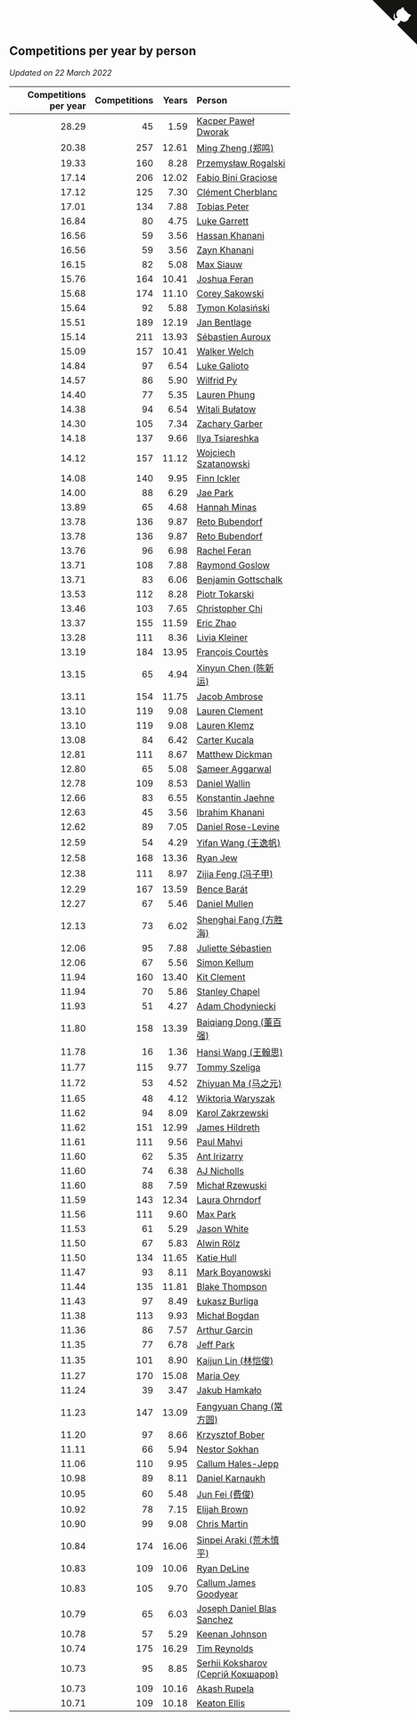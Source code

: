 ## Competitions per year by person

*Updated on 22 March 2022*

| Competitions per year | Competitions | Years | Person |
| ---: | ---: | ---: | :--- |
| 28.29 | 45 | 1.59 | [Kacper Paweł Dworak](https://www.worldcubeassociation.org/persons/2020DWOR01) |
| 20.38 | 257 | 12.61 | [Ming Zheng (郑鸣)](https://www.worldcubeassociation.org/persons/2009ZHEN11) |
| 19.33 | 160 | 8.28 | [Przemysław Rogalski](https://www.worldcubeassociation.org/persons/2013ROGA02) |
| 17.14 | 206 | 12.02 | [Fabio Bini Graciose](https://www.worldcubeassociation.org/persons/2010GRAC02) |
| 17.12 | 125 | 7.30 | [Clément Cherblanc](https://www.worldcubeassociation.org/persons/2014CHER05) |
| 17.01 | 134 | 7.88 | [Tobias Peter](https://www.worldcubeassociation.org/persons/2014PETE03) |
| 16.84 | 80 | 4.75 | [Luke Garrett](https://www.worldcubeassociation.org/persons/2017GARR05) |
| 16.56 | 59 | 3.56 | [Hassan Khanani](https://www.worldcubeassociation.org/persons/2018KHAN26) |
| 16.56 | 59 | 3.56 | [Zayn Khanani](https://www.worldcubeassociation.org/persons/2018KHAN28) |
| 16.15 | 82 | 5.08 | [Max Siauw](https://www.worldcubeassociation.org/persons/2017SIAU02) |
| 15.76 | 164 | 10.41 | [Joshua Feran](https://www.worldcubeassociation.org/persons/2011FERA01) |
| 15.68 | 174 | 11.10 | [Corey Sakowski](https://www.worldcubeassociation.org/persons/2011SAKO01) |
| 15.64 | 92 | 5.88 | [Tymon Kolasiński](https://www.worldcubeassociation.org/persons/2016KOLA02) |
| 15.51 | 189 | 12.19 | [Jan Bentlage](https://www.worldcubeassociation.org/persons/2010BENT01) |
| 15.14 | 211 | 13.93 | [Sébastien Auroux](https://www.worldcubeassociation.org/persons/2008AURO01) |
| 15.09 | 157 | 10.41 | [Walker Welch](https://www.worldcubeassociation.org/persons/2011WELC01) |
| 14.84 | 97 | 6.54 | [Luke Galioto](https://www.worldcubeassociation.org/persons/2015GALI02) |
| 14.57 | 86 | 5.90 | [Wilfrid Py](https://www.worldcubeassociation.org/persons/2016PYWI01) |
| 14.40 | 77 | 5.35 | [Lauren Phung](https://www.worldcubeassociation.org/persons/2016PHUN02) |
| 14.38 | 94 | 6.54 | [Witali Bułatow](https://www.worldcubeassociation.org/persons/2015BUAT01) |
| 14.30 | 105 | 7.34 | [Zachary Garber](https://www.worldcubeassociation.org/persons/2014GARB01) |
| 14.18 | 137 | 9.66 | [Ilya Tsiareshka](https://www.worldcubeassociation.org/persons/2012TERE01) |
| 14.12 | 157 | 11.12 | [Wojciech Szatanowski](https://www.worldcubeassociation.org/persons/2011SZAT01) |
| 14.08 | 140 | 9.95 | [Finn Ickler](https://www.worldcubeassociation.org/persons/2012ICKL01) |
| 14.00 | 88 | 6.29 | [Jae Park](https://www.worldcubeassociation.org/persons/2015PARK24) |
| 13.89 | 65 | 4.68 | [Hannah Minas](https://www.worldcubeassociation.org/persons/2017MINA04) |
| 13.78 | 136 | 9.87 | [Reto Bubendorf](https://www.worldcubeassociation.org/persons/2012BUBE01) |
| 13.78 | 136 | 9.87 | [Reto Bubendorf](https://www.worldcubeassociation.org/persons/2012BUBE01) |
| 13.76 | 96 | 6.98 | [Rachel Feran](https://www.worldcubeassociation.org/persons/2015FERA01) |
| 13.71 | 108 | 7.88 | [Raymond Goslow](https://www.worldcubeassociation.org/persons/2014GOSL01) |
| 13.71 | 83 | 6.06 | [Benjamin Gottschalk](https://www.worldcubeassociation.org/persons/2016GOTT01) |
| 13.53 | 112 | 8.28 | [Piotr Tokarski](https://www.worldcubeassociation.org/persons/2013TOKA01) |
| 13.46 | 103 | 7.65 | [Christopher Chi](https://www.worldcubeassociation.org/persons/2014CHIC01) |
| 13.37 | 155 | 11.59 | [Eric Zhao](https://www.worldcubeassociation.org/persons/2010ZHAO19) |
| 13.28 | 111 | 8.36 | [Livia Kleiner](https://www.worldcubeassociation.org/persons/2013KLEI03) |
| 13.19 | 184 | 13.95 | [François Courtès](https://www.worldcubeassociation.org/persons/2008COUR01) |
| 13.15 | 65 | 4.94 | [Xinyun Chen (陈新运)](https://www.worldcubeassociation.org/persons/2017CHEN36) |
| 13.11 | 154 | 11.75 | [Jacob Ambrose](https://www.worldcubeassociation.org/persons/2010AMBR01) |
| 13.10 | 119 | 9.08 | [Lauren Clement](https://www.worldcubeassociation.org/persons/2013KLEM01) |
| 13.10 | 119 | 9.08 | [Lauren Klemz](https://www.worldcubeassociation.org/persons/2013KLEM01) |
| 13.08 | 84 | 6.42 | [Carter Kucala](https://www.worldcubeassociation.org/persons/2015KUCA01) |
| 12.81 | 111 | 8.67 | [Matthew Dickman](https://www.worldcubeassociation.org/persons/2013DICK01) |
| 12.80 | 65 | 5.08 | [Sameer Aggarwal](https://www.worldcubeassociation.org/persons/2017AGGA01) |
| 12.78 | 109 | 8.53 | [Daniel Wallin](https://www.worldcubeassociation.org/persons/2013WALL03) |
| 12.66 | 83 | 6.55 | [Konstantin Jaehne](https://www.worldcubeassociation.org/persons/2015JAEH01) |
| 12.63 | 45 | 3.56 | [Ibrahim Khanani](https://www.worldcubeassociation.org/persons/2018KHAN27) |
| 12.62 | 89 | 7.05 | [Daniel Rose-Levine](https://www.worldcubeassociation.org/persons/2015ROSE01) |
| 12.59 | 54 | 4.29 | [Yifan Wang (王逸帆)](https://www.worldcubeassociation.org/persons/2017WANY29) |
| 12.58 | 168 | 13.36 | [Ryan Jew](https://www.worldcubeassociation.org/persons/2008JEWR01) |
| 12.38 | 111 | 8.97 | [Zijia Feng (冯子甲)](https://www.worldcubeassociation.org/persons/2013FENG02) |
| 12.29 | 167 | 13.59 | [Bence Barát](https://www.worldcubeassociation.org/persons/2008BARA01) |
| 12.27 | 67 | 5.46 | [Daniel Mullen](https://www.worldcubeassociation.org/persons/2016MULL04) |
| 12.13 | 73 | 6.02 | [Shenghai Fang (方胜海)](https://www.worldcubeassociation.org/persons/2016FANG01) |
| 12.06 | 95 | 7.88 | [Juliette Sébastien](https://www.worldcubeassociation.org/persons/2014SEBA01) |
| 12.06 | 67 | 5.56 | [Simon Kellum](https://www.worldcubeassociation.org/persons/2016KELL12) |
| 11.94 | 160 | 13.40 | [Kit Clement](https://www.worldcubeassociation.org/persons/2008CLEM01) |
| 11.94 | 70 | 5.86 | [Stanley Chapel](https://www.worldcubeassociation.org/persons/2016CHAP04) |
| 11.93 | 51 | 4.27 | [Adam Chodyniecki](https://www.worldcubeassociation.org/persons/2017CHOD02) |
| 11.80 | 158 | 13.39 | [Baiqiang Dong (董百强)](https://www.worldcubeassociation.org/persons/2008DONG06) |
| 11.78 | 16 | 1.36 | [Hansi Wang (王翰思)](https://www.worldcubeassociation.org/persons/2020WANG19) |
| 11.77 | 115 | 9.77 | [Tommy Szeliga](https://www.worldcubeassociation.org/persons/2012SZEL01) |
| 11.72 | 53 | 4.52 | [Zhiyuan Ma (马之元)](https://www.worldcubeassociation.org/persons/2017MAZH04) |
| 11.65 | 48 | 4.12 | [Wiktoria Waryszak](https://www.worldcubeassociation.org/persons/2018WARY01) |
| 11.62 | 94 | 8.09 | [Karol Zakrzewski](https://www.worldcubeassociation.org/persons/2014ZAKR01) |
| 11.62 | 151 | 12.99 | [James Hildreth](https://www.worldcubeassociation.org/persons/2009HILD01) |
| 11.61 | 111 | 9.56 | [Paul Mahvi](https://www.worldcubeassociation.org/persons/2012MAHV01) |
| 11.60 | 62 | 5.35 | [Ant Irizarry](https://www.worldcubeassociation.org/persons/2016IRIZ02) |
| 11.60 | 74 | 6.38 | [AJ Nicholls](https://www.worldcubeassociation.org/persons/2015NICH04) |
| 11.60 | 88 | 7.59 | [Michał Rzewuski](https://www.worldcubeassociation.org/persons/2014RZEW01) |
| 11.59 | 143 | 12.34 | [Laura Ohrndorf](https://www.worldcubeassociation.org/persons/2009OHRN01) |
| 11.56 | 111 | 9.60 | [Max Park](https://www.worldcubeassociation.org/persons/2012PARK03) |
| 11.53 | 61 | 5.29 | [Jason White](https://www.worldcubeassociation.org/persons/2016WHIT16) |
| 11.50 | 67 | 5.83 | [Alwin Rölz](https://www.worldcubeassociation.org/persons/2016ROLZ01) |
| 11.50 | 134 | 11.65 | [Katie Hull](https://www.worldcubeassociation.org/persons/2010HULL01) |
| 11.47 | 93 | 8.11 | [Mark Boyanowski](https://www.worldcubeassociation.org/persons/2014BOYA01) |
| 11.44 | 135 | 11.81 | [Blake Thompson](https://www.worldcubeassociation.org/persons/2010THOM03) |
| 11.43 | 97 | 8.49 | [Łukasz Burliga](https://www.worldcubeassociation.org/persons/2013BURL01) |
| 11.38 | 113 | 9.93 | [Michał Bogdan](https://www.worldcubeassociation.org/persons/2012BOGD01) |
| 11.36 | 86 | 7.57 | [Arthur Garcin](https://www.worldcubeassociation.org/persons/2014GARC27) |
| 11.35 | 77 | 6.78 | [Jeff Park](https://www.worldcubeassociation.org/persons/2015PARK08) |
| 11.35 | 101 | 8.90 | [Kaijun Lin (林恺俊)](https://www.worldcubeassociation.org/persons/2013LINK01) |
| 11.27 | 170 | 15.08 | [Maria Oey](https://www.worldcubeassociation.org/persons/2007OEYM01) |
| 11.24 | 39 | 3.47 | [Jakub Hamkało](https://www.worldcubeassociation.org/persons/2018HAMK01) |
| 11.23 | 147 | 13.09 | [Fangyuan Chang (常方圆)](https://www.worldcubeassociation.org/persons/2009CHAN04) |
| 11.20 | 97 | 8.66 | [Krzysztof Bober](https://www.worldcubeassociation.org/persons/2013BOBE01) |
| 11.11 | 66 | 5.94 | [Nestor Sokhan](https://www.worldcubeassociation.org/persons/2016SOKH01) |
| 11.06 | 110 | 9.95 | [Callum Hales-Jepp](https://www.worldcubeassociation.org/persons/2012HALE01) |
| 10.98 | 89 | 8.11 | [Daniel Karnaukh](https://www.worldcubeassociation.org/persons/2014KARN02) |
| 10.95 | 60 | 5.48 | [Jun Fei (费俊)](https://www.worldcubeassociation.org/persons/2016FEIJ02) |
| 10.92 | 78 | 7.15 | [Elijah Brown](https://www.worldcubeassociation.org/persons/2015BROW03) |
| 10.90 | 99 | 9.08 | [Chris Martin](https://www.worldcubeassociation.org/persons/2013MART03) |
| 10.84 | 174 | 16.06 | [Sinpei Araki (荒木慎平)](https://www.worldcubeassociation.org/persons/2006ARAK01) |
| 10.83 | 109 | 10.06 | [Ryan DeLine](https://www.worldcubeassociation.org/persons/2012DELI01) |
| 10.83 | 105 | 9.70 | [Callum James Goodyear](https://www.worldcubeassociation.org/persons/2012GOOD02) |
| 10.79 | 65 | 6.03 | [Joseph Daniel Blas Sanchez](https://www.worldcubeassociation.org/persons/2016SANC08) |
| 10.78 | 57 | 5.29 | [Keenan Johnson](https://www.worldcubeassociation.org/persons/2016JOHN30) |
| 10.74 | 175 | 16.29 | [Tim Reynolds](https://www.worldcubeassociation.org/persons/2005REYN01) |
| 10.73 | 95 | 8.85 | [Serhii Koksharov (Сергій Кокшаров)](https://www.worldcubeassociation.org/persons/2013KOKS01) |
| 10.73 | 109 | 10.16 | [Akash Rupela](https://www.worldcubeassociation.org/persons/2012RUPE01) |
| 10.71 | 109 | 10.18 | [Keaton Ellis](https://www.worldcubeassociation.org/persons/2012ELLI01) |


<a href="https://github.com/jonatanklosko/wca_statistics" class="github-corner" aria-label="View source on Github"><svg width="80" height="80" viewBox="0 0 250 250" style="fill:#151513; color:#fff; position: absolute; top: 0; border: 0; right: 0;" aria-hidden="true"><path d="M0,0 L115,115 L130,115 L142,142 L250,250 L250,0 Z"></path><path d="M128.3,109.0 C113.8,99.7 119.0,89.6 119.0,89.6 C122.0,82.7 120.5,78.6 120.5,78.6 C119.2,72.0 123.4,76.3 123.4,76.3 C127.3,80.9 125.5,87.3 125.5,87.3 C122.9,97.6 130.6,101.9 134.4,103.2" fill="currentColor" style="transform-origin: 130px 106px;" class="octo-arm"></path><path d="M115.0,115.0 C114.9,115.1 118.7,116.5 119.8,115.4 L133.7,101.6 C136.9,99.2 139.9,98.4 142.2,98.6 C133.8,88.0 127.5,74.4 143.8,58.0 C148.5,53.4 154.0,51.2 159.7,51.0 C160.3,49.4 163.2,43.6 171.4,40.1 C171.4,40.1 176.1,42.5 178.8,56.2 C183.1,58.6 187.2,61.8 190.9,65.4 C194.5,69.0 197.7,73.2 200.1,77.6 C213.8,80.2 216.3,84.9 216.3,84.9 C212.7,93.1 206.9,96.0 205.4,96.6 C205.1,102.4 203.0,107.8 198.3,112.5 C181.9,128.9 168.3,122.5 157.7,114.1 C157.9,116.9 156.7,120.9 152.7,124.9 L141.0,136.5 C139.8,137.7 141.6,141.9 141.8,141.8 Z" fill="currentColor" class="octo-body"></path></svg></a><style>.github-corner:hover .octo-arm{animation:octocat-wave 560ms ease-in-out}@keyframes octocat-wave{0%,100%{transform:rotate(0)}20%,60%{transform:rotate(-25deg)}40%,80%{transform:rotate(10deg)}}@media (max-width:500px){.github-corner:hover .octo-arm{animation:none}.github-corner .octo-arm{animation:octocat-wave 560ms ease-in-out}}</style>
